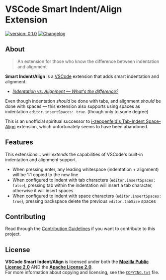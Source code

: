 <!--
  Copyright (c) 2022 Michael Federczuk
  SPDX-License-Identifier: CC-BY-SA-4.0
-->

# VSCode Smart Indent/Align Extension #

[version_shield]: https://img.shields.io/badge/version-0.1.0-informational.svg
[release_page]: https://github.com/mfederczuk/mfederczuk/vscode-smart-indent-align/releases/tag/v0.1.0 "Release v0.1.0"
[![version: 0.1.0][version_shield]][release_page]
[![Changelog](https://img.shields.io/badge/-Changelog-informational.svg)](CHANGELOG.md "Changelog")

## About ##

> An extension for those who know the difference between indentation and alignment

**Smart Indent/Align** is a [VSCode] extension that adds smart indentation and alignment.

* [_Indentation vs. Alignment — What's the difference?_](INDENT_VS_ALIGN.md)

Even though indentation *should* be done with tabs, and alignment *should* be done with spaces — this extension also
supports using spaces as indentation `editor.insertSpaces: true`. (though only to some degree)

This is an unofficial spiritual successor to [j-zeppenfeld's Tab-Indent Space-Align] extension,
which unfortunately seems to have been abandoned.

[VSCode]: <https://github.com/microsoft/vscode> "microsoft/vscode: Visual Studio Code"
[j-zeppenfeld's Tab-Indent Space-Align]: <https://github.com/j-zeppenfeld/tab-indent-space-align> "j-zeppenfeld/tab-indent-space-align: A Visual Studio Code extension for those who know the difference between indentation and alignment."

## Features ##

This extensions... well *extends* the capabilities of VSCode's built-in indentation and alignment support.

* When pressing enter, any leading whitespace (indentation + alignment) will be 1:1 copied to the new line
* When configured to indent with tab characters (`editor.insertSpaces: false`), pressing tab within the indentation will
  insert a tab character, otherwise it will insert spaces
* When configured to indent with space characters (`editor.insertSpaces: true`), pressing backspace delete the previous
  `editor.tabSize` spaces

## Contributing ##

Read through the [Contribution Guidelines](CONTRIBUTING.md) if you want to contribute to this project.

## License ##

**VSCode Smart Indent/Align** is licensed under both the [**Mozilla Public License 2.0**](LICENSES/MPL-2.0.txt) AND the
[**Apache License 2.0**](LICENSES/Apache-2.0.txt).  
For more information about copying and licensing, see the [`COPYING.txt`](COPYING.txt) file.
